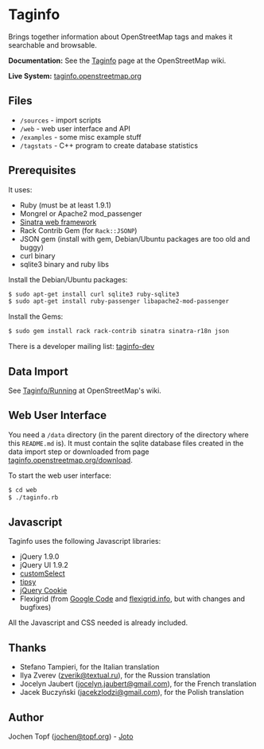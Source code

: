 # Taginfo

Brings together information about OpenStreetMap tags and makes it searchable
and browsable.

**Documentation:** See the
[Taginfo](http://wiki.openstreetmap.org/wiki/Taginfo) page at the OpenStreetMap
wiki.

**Live System:** [taginfo.openstreetmap.org](http://taginfo.openstreetmap.org/)


## Files

* `/sources`  - import scripts
* `/web`      - web user interface and API
* `/examples` - some misc example stuff
* `/tagstats` - C++ program to create database statistics


## Prerequisites

It uses:

* Ruby (must be at least 1.9.1)
* Mongrel or Apache2 mod_passenger
* [Sinatra web framework](http://www.sinatrarb.com/)
* Rack Contrib Gem (for `Rack::JSONP`)
* JSON gem (install with gem, Debian/Ubuntu packages are too old and buggy)
* curl binary
* sqlite3 binary and ruby libs

Install the Debian/Ubuntu packages:
```sh
$ sudo apt-get install curl sqlite3 ruby-sqlite3
$ sudo apt-get install ruby-passenger libapache2-mod-passenger
```

Install the Gems:
```sh
$ sudo gem install rack rack-contrib sinatra sinatra-r18n json
```

There is a developer mailing list:
[taginfo-dev](http://lists.openstreetmap.org/listinfo/taginfo-dev)


## Data Import

See [Taginfo/Running](http://wiki.openstreetmap.org/wiki/Taginfo/Running) at
OpenStreetMap's wiki.


## Web User Interface

You need a `/data` directory (in the parent directory of the directory where
this `README.md` is). It must contain the sqlite database files created in the
data import step or downloaded from page
[taginfo.openstreetmap.org/download](http://taginfo.openstreetmap.org/download).

To start the web user interface:
```sh
$ cd web
$ ./taginfo.rb
```

## Javascript

Taginfo uses the following Javascript libraries:
* jQuery 1.9.0
* jQuery UI 1.9.2
* [customSelect](http://adam.co/lab/jquery/customselect/)
* [tipsy](http://onehackoranother.com/projects/jquery/tipsy/)
* [jQuery Cookie](https://github.com/carhartl/jquery-cookie/)
* Flexigrid (from [Google Code](http://code.google.com/p/flexigrid/) and
  [flexigrid.info](http://www.flexigrid.info/), but with changes and bugfixes)

All the Javascript and CSS needed is already included.


## Thanks

* Stefano Tampieri, for the Italian translation
* Ilya Zverev (zverik@textual.ru), for the Russion translation
* Jocelyn Jaubert (jocelyn.jaubert@gmail.com), for the French translation
* Jacek Buczyński (jacekzlodzi@gmail.com), for the Polish translation


## Author

Jochen Topf (jochen@topf.org) - [Joto](http://wiki.openstreetmap.org/wiki/User:Joto)

